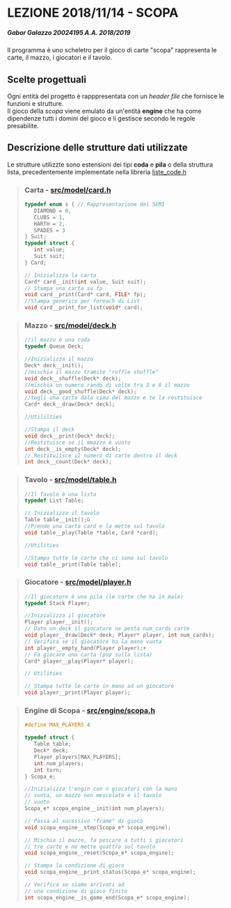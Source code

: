 # LEZIONE 2018/11/14 - SCOPA
##### Gabor Galazzo 20024195 A.A. 2018/2019

Il programma è uno scheletro per il gioco di carte "scopa" rappresenta le carte, il mazzo, i giocatori e il tavolo.

## Scelte progettuali

Ogni entità del progetto è rapppresentata con un *header file* che fornisce le funzioni e strutture.  
Il gioco della *scopa* viene emulato da un'entità **engine** che ha come dipendenze tutti i domini del gioco e li gestisce secondo le regole presabilite.

## Descrizione delle strutture dati utilizzate
Le strutture utilizzte sono estensioni dei tipi **coda** e **pila** o della struttura lista, precedentemente implementate nella libreria [liste_code.h](../shared/liste_code.h)

> ### Carta - [src/model/card.h](src/model/card.h)
> ```c
> typedef enum s { // Rappresentazione dei SEMI
>    DIAMOND = 0,
>    CLUBS = 1,
>    HARTH = 2,
>    SPADES = 3
> } Suit;
> typedef struct {
>    int value;
>    Suit suit;
> } Card;
>
> // Inizializza la carta
> Card* card__init(int value, Suit suit);
> // Stampa una carta su fp
> void card__print(Card* card, FILE* fp);
> //Stampa generico per foreach di List
> void card__print_for_list(void* card);
> ```

> ### Mazzo - [src/model/deck.h](src/model/deck.h)
> ```c
> //il mazzo è una coda
>typedef Queue Deck; 
>
>//Inizializza il mazzo
>Deck* deck__init(); 
>//mischia il mazzo tramite "ruffle shuffle"
>void deck__shuffle(Deck* deck);
>//mischia un numero rando di volte tra 3 e 6 il mazzo
>void deck__good_shuffle(Deck* deck); 
>//togli una carta dala cima del mazzo e te la restituisce
>Card* deck__draw(Deck* deck);
>
>//Utililties
>
>//Stampa il deck
>void deck__print(Deck* deck); 
>//Restituisce se il mmazzo è vuoto
>int deck__is_empty(Deck* deck); 
>// Restituiisce il numero di carte dentro il deck
>int deck__count(Deck* deck);
> ```

> ### Tavolo - [src/model/table.h](src/model/table.h)
> ```c
>//Il Tavolo è una lista
>typedef List Table;
>
>// Inizializza il tavolo
>Table table__init();ù
>//Prende una carta card e la mette sul tavolo
>void table__play(Table *table, Card *card);
>
>//Utilities
>
>//Stampa tutte le carte che ci sono sul tavolo
>void table__print(Table table);
> ```

> ### Giocatore - [src/model/player.h](src/model/player.h)
> ```c
>//Il giocatore è una pila (le carte che ha in male)
>typedef Stack Player;
>
>//Inizializza il giocatore
>Player player__init();
>// Dato un deck il giocatore ne pesta num_cards carte
>void player__draw(Deck* deck, Player* player, int num_cards);
>// Verifica se il giocatore ha la mano vuota
>int player__empty_hand(Player player);+
>// Fa giocare una carta (pop sulla lista)
>Card* player__play(Player* player);
>
>// Utilities
>
>// Stampa tutte le carte in mano ad un giocatore
>void player__print(Player player);
> ```

> ### Engine di Scopa - [src/engine/scopa.h](src/engine/scopa.h)
> ```c
>#define MAX_PLAYERS 4
>
>typedef struct {
>    Table table;
>    Deck* deck;
>    Player players[MAX_PLAYERS];
>    int num_players;
>    int turn;
>} Scopa_e;
>
>//Inizializza l'engin con n giocatori con la mano
>// vuota, un mazzo non mescolato e il tavolo
>// vuoto
>Scopa_e* scopa_engine__init(int num_players);
>
>// Passa al sucessivo "frame" di gioco
>void scopa_engine__step(Scopa_e* scopa_engine);
>
>// Mischia il mazzo, fa pescare a tutti i giocatori
>// tre carte e ne mette quattro sul tavolo
>void scopa_engine__reset(Scopa_e* scopa_engine);
>
>// Stampa la condizione di gioco
>void scopa_engine__print_status(Scopa_e* scopa_engine);
>
>// Verifica se siamo arrivati ad 
>// una condizione di gioco finito
>int scopa_engine__is_game_end(Scopa_e* scopa_engine);
> ```



